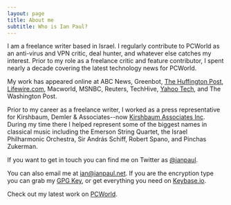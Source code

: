 ```yaml
---
layout: page
title: About me
subtitle: Who is Ian Paul?
---
```


I am a freelance writer based in Israel. I regularly contribute to PCWorld as an anti-virus and VPN critic, deal hunter, and whatever else catches my interest. Prior to my role as a freelance critic and feature contributor, I spent nearly a decade covering the latest technology news for PCWorld.

My work has appeared online at ABC News, Greenbot, [The Huffington Post](http://www.huffingtonpost.com/author/ian-paul), [Lifewire.com](https://www.lifewire.com/ian-paul-3571845), Macworld, MSNBC, Reuters, TechHive, [Yahoo Tech](https://finance.yahoo.com/news/the-21st-century-is-coming-to-1318404005756982.html), and The Washington Post.

Prior to my career as a freelance writer, I worked as a press representative for Kirshbaum, Demler & Associates--now [Kirshbaum Associates Inc](http://www.kirshbaumassociates.com/). During my time there I helped represent some of the biggest names in classical music including the Emerson String Quartet, the Israel Philharmonic Orchestra, Sir András Schiff, Robert Spano, and Pinchas Zukerman.

If you want to get in touch you can find me on Twitter as [@ianpaul](http://twitter.com/ianpaul).

You can also email me at [ian@ianpaul.net](mailto:ian@ianpaul.net). If you are the encryption type you can grab my [GPG Key](http://ianpaul.net/files/gpg.txt), or get everything you need on [Keybase.io](https://keybase.io/ianpaul).

Check out my latest work on [PCWorld](https://www.pcworld.com/author/Ian-Paul/).
